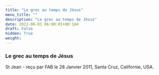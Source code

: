 ```yaml
---
title: "Le grec au temps de Jésus"
menu_title: ""
description: "Le grec au temps de Jésus"
date: 2022-06-01 06:00:01+00:184
draft: False
hidden: True
weight:
---
```

### Le grec au temps de Jésus

St Jean - reçu par FAB le 28 Janvier 2011, Santa Cruz, Californie, USA.




